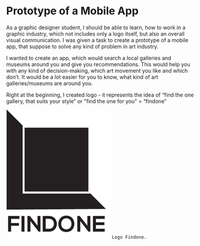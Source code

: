 # Prototype of a Mobile App

As a graphic designer student, I should be able to learn, how to work in a graphic industry, which not includes only a logo itself, but also an overall visual communication. I was given a task to create a prototype of a mobile app, that suppose to solve any kind of problem in art industry.

I wanted to create an app, which would search a local galleries and museums around you and give you recommendations. This would help you with any kind of decision-making, which art movement you like and which don’t. It would be a lot easier for you to know, what kind of art galleries/museums are around you. 

Right at the beginning, I created logo - it represents the idea of “find the one gallery, that suits your style” or "find the one for you" = “findone” 

![logo-findone](./img/logo-findone.jpg)
`Logo Findone.`





